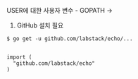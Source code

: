 USER에 대한 사용자 변수 - GOPATH ->

1. GitHub 설치 필요

```
$ go get -u github.com/labstack/echo/...


import ( 
  "github.com/labstack/echo"
)

```
